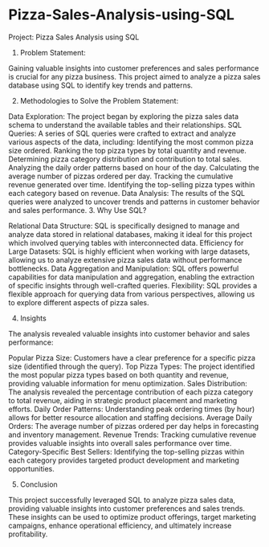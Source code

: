 # Pizza-Sales-Analysis-using-SQL

Project: Pizza Sales Analysis using SQL
1. Problem Statement:

Gaining valuable insights into customer preferences and sales performance is crucial for any pizza business. This project aimed to analyze a pizza sales database using SQL to identify key trends and patterns.

2. Methodologies to Solve the Problem Statement:

Data Exploration: The project began by exploring the pizza sales data schema to understand the available tables and their relationships.
SQL Queries: A series of SQL queries were crafted to extract and analyze various aspects of the data, including:
Identifying the most common pizza size ordered.
Ranking the top pizza types by total quantity and revenue.
Determining pizza category distribution and contribution to total sales.
Analyzing the daily order patterns based on hour of the day.
Calculating the average number of pizzas ordered per day.
Tracking the cumulative revenue generated over time.
Identifying the top-selling pizza types within each category based on revenue.
Data Analysis: The results of the SQL queries were analyzed to uncover trends and patterns in customer behavior and sales performance.
3. Why Use SQL?

Relational Data Structure: SQL is specifically designed to manage and analyze data stored in relational databases, making it ideal for this project which involved querying tables with interconnected data.
Efficiency for Large Datasets: SQL is highly efficient when working with large datasets, allowing us to analyze extensive pizza sales data without performance bottlenecks.
Data Aggregation and Manipulation: SQL offers powerful capabilities for data manipulation and aggregation, enabling the extraction of specific insights through well-crafted queries.
Flexibility: SQL provides a flexible approach for querying data from various perspectives, allowing us to explore different aspects of pizza sales.

4. Insights

The analysis revealed valuable insights into customer behavior and sales performance:

Popular Pizza Size: Customers have a clear preference for a specific pizza size (identified through the query).
Top Pizza Types: The project identified the most popular pizza types based on both quantity and revenue, providing valuable information for menu optimization.
Sales Distribution: The analysis revealed the percentage contribution of each pizza category to total revenue, aiding in strategic product placement and marketing efforts.
Daily Order Patterns: Understanding peak ordering times (by hour) allows for better resource allocation and staffing decisions.
Average Daily Orders: The average number of pizzas ordered per day helps in forecasting and inventory management.
Revenue Trends: Tracking cumulative revenue provides valuable insights into overall sales performance over time.
Category-Specific Best Sellers: Identifying the top-selling pizzas within each category provides targeted product development and marketing opportunities.

5. Conclusion

This project successfully leveraged SQL to analyze pizza sales data, providing valuable insights into customer preferences and sales trends. These insights can be used to optimize product offerings, target marketing campaigns, enhance operational efficiency, and ultimately increase profitability.
